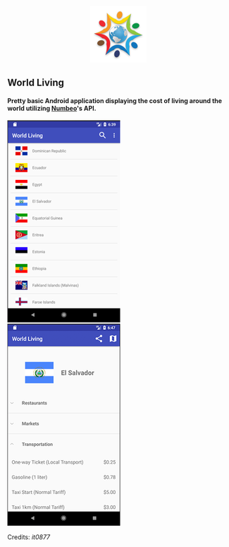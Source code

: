 ### <div align="center">![World Living logo][logo]</div>
## World Living

#### Pretty basic Android application displaying the cost of living around the world utilizing [Numbeo](htttp://www.numbeo.com)'s API.

![World Living Screenshot 1][screenshot1]
![World Living Screenshot 2][screenshot2]

Credits: *it0877*

[logo]: web_hi_res_128.png "World Living logo 128px"
[screenshot1]: world_living_main_nexus.png "World Living screenshot Nexus 5X xxhdpi 1"
[screenshot2]: world_living_detail_nexus.png "World Living screenshot Nexus 5X xxhdpi 2"